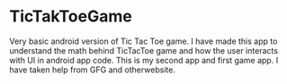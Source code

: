 # TicTakToeGame
Very basic android version of Tic Tac Toe game. I have made this app to understand the math behind TicTacToe game and how the user interacts with UI in android app code. This is my second app and first game app. I have taken help from GFG and otherwebsite. 
